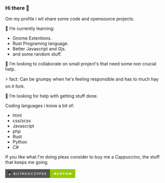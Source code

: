 ### Hi there 👋

Om my profile i wil share some code and opensource projects.

🌱 I’m currently learning:
- Gnome Extentions.
- Rust Programing language.
- Better Javascript and Gjs.
- and some random stuff.


👯 I’m looking to collaborate on small project's that need some non crucial help.

⚡ fact: Can be grumpy when he's feeling responsible and has to much hay on it fork.

🤔 I’m looking for help with getting stuff done.

Coding languages i know a bit of:
- html
- css/scss
- Javascript
- php
- Rust
- Python
- C#

If you like what I'm doing pleas consider to buy me a Cappuccino, the stuff that keeps me going.

[![preview](buymeacoffee.png)](https://www.buymeacoffee.com/nedtom)

<!--
**Ned-Tom/Ned-Tom** is a ✨ _special_ ✨ repository because its `README.md` (this file) appears on your GitHub profile.

Here are some ideas to get you started:

- 🔭 I’m currently working on ...
- 🌱 I’m currently learning ...
- 👯 I’m looking to collaborate on ...
- 🤔 I’m looking for help with ...
- 💬 Ask me about ...
- 📫 How to reach me: ...
- 😄 Pronouns: ...
- ⚡ Fun fact: ...
-->
